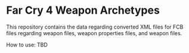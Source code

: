 # Far Cry 4 Weapon Archetypes

This repository contains the data regarding converted XML files for FCB files regarding weapon files, weapon properties files, and weapon files. 

How to use:
TBD


